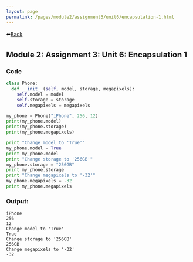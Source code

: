 ```yaml
---
layout: page
permalink: /pages/module2/assignment3/unit6/encapsulation-1.html
---
```


⬅️[Back](/pages/module2/assignment3/unit6/m2a3u6.html)

## Module 2: Assignment 3: Unit 6: Encapsulation 1

### Code

```python
class Phone:
  def __init__(self, model, storage, megapixels):
    self.model = model
    self.storage = storage
    self.megapixels = megapixels

my_phone = Phone("iPhone", 256, 12)
print(my_phone.model)
print(my_phone.storage)
print(my_phone.megapixels)

print "Change model to 'True'"
my_phone.model = True
print my_phone.model
print "Change storage to '256GB'"
my_phone.storage = "256GB"
print my_phone.storage
print "Change megapixels to '-32'"
my_phone.megapixels = -32
print my_phone.megapixels
```

### Output:

```
iPhone
256
12
Change model to 'True'
True
Change storage to '256GB'
256GB
Change megapixels to '-32'
-32
```
